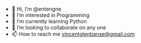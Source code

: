 - 👋 Hi, I’m @entengne
- 👀 I’m interested in Programming
- 🌱 I’m currently learning Python
- 💞️ I’m looking to collaborate on any one
- 📫 How to reach me vincentglenbanse@gmail.com

<!---
entengne/entengne is a ✨ special ✨ repository because its `README.md` (this file) appears on your GitHub profile.
You can click the Preview link to take a look at your changes.
--->
